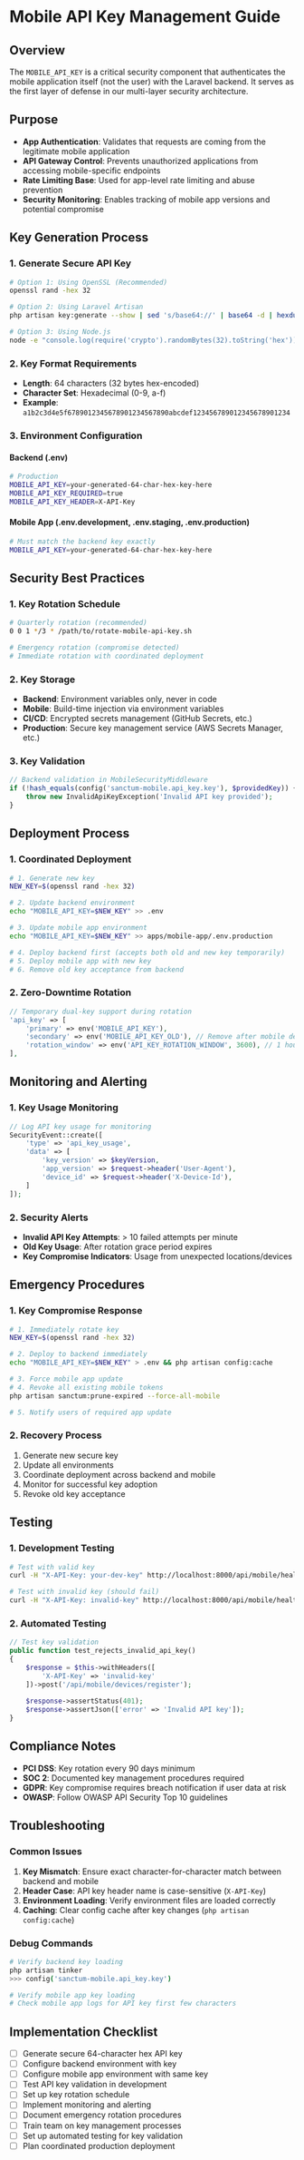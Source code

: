 # Mobile API Key Management Guide

## Overview

The `MOBILE_API_KEY` is a critical security component that authenticates the mobile application itself (not the user) with the Laravel backend. It serves as the first layer of defense in our multi-layer security architecture.

## Purpose

- **App Authentication**: Validates that requests are coming from the legitimate mobile application
- **API Gateway Control**: Prevents unauthorized applications from accessing mobile-specific endpoints
- **Rate Limiting Base**: Used for app-level rate limiting and abuse prevention
- **Security Monitoring**: Enables tracking of mobile app versions and potential compromise

## Key Generation Process

### 1. Generate Secure API Key

```bash
# Option 1: Using OpenSSL (Recommended)
openssl rand -hex 32

# Option 2: Using Laravel Artisan
php artisan key:generate --show | sed 's/base64://' | base64 -d | hexdump -v -e '/1 "%02x"'

# Option 3: Using Node.js
node -e "console.log(require('crypto').randomBytes(32).toString('hex'))"
```

### 2. Key Format Requirements

- **Length**: 64 characters (32 bytes hex-encoded)
- **Character Set**: Hexadecimal (0-9, a-f)
- **Example**: `a1b2c3d4e5f6789012345678901234567890abcdef123456789012345678901234`

### 3. Environment Configuration

#### Backend (.env)
```bash
# Production
MOBILE_API_KEY=your-generated-64-char-hex-key-here
MOBILE_API_KEY_REQUIRED=true
MOBILE_API_KEY_HEADER=X-API-Key
```

#### Mobile App (.env.development, .env.staging, .env.production)
```bash
# Must match the backend key exactly
MOBILE_API_KEY=your-generated-64-char-hex-key-here
```

## Security Best Practices

### 1. Key Rotation Schedule

```bash
# Quarterly rotation (recommended)
0 0 1 */3 * /path/to/rotate-mobile-api-key.sh

# Emergency rotation (compromise detected)
# Immediate rotation with coordinated deployment
```

### 2. Key Storage

- **Backend**: Environment variables only, never in code
- **Mobile**: Build-time injection via environment variables
- **CI/CD**: Encrypted secrets management (GitHub Secrets, etc.)
- **Production**: Secure key management service (AWS Secrets Manager, etc.)

### 3. Key Validation

```php
// Backend validation in MobileSecurityMiddleware
if (!hash_equals(config('sanctum-mobile.api_key.key'), $providedKey)) {
    throw new InvalidApiKeyException('Invalid API key provided');
}
```

## Deployment Process

### 1. Coordinated Deployment

```bash
# 1. Generate new key
NEW_KEY=$(openssl rand -hex 32)

# 2. Update backend environment
echo "MOBILE_API_KEY=$NEW_KEY" >> .env

# 3. Update mobile app environment
echo "MOBILE_API_KEY=$NEW_KEY" >> apps/mobile-app/.env.production

# 4. Deploy backend first (accepts both old and new key temporarily)
# 5. Deploy mobile app with new key
# 6. Remove old key acceptance from backend
```

### 2. Zero-Downtime Rotation

```php
// Temporary dual-key support during rotation
'api_key' => [
    'primary' => env('MOBILE_API_KEY'),
    'secondary' => env('MOBILE_API_KEY_OLD'), // Remove after mobile deployment
    'rotation_window' => env('API_KEY_ROTATION_WINDOW', 3600), // 1 hour
],
```

## Monitoring and Alerting

### 1. Key Usage Monitoring

```php
// Log API key usage for monitoring
SecurityEvent::create([
    'type' => 'api_key_usage',
    'data' => [
        'key_version' => $keyVersion,
        'app_version' => $request->header('User-Agent'),
        'device_id' => $request->header('X-Device-Id'),
    ]
]);
```

### 2. Security Alerts

- **Invalid API Key Attempts**: > 10 failed attempts per minute
- **Old Key Usage**: After rotation grace period expires
- **Key Compromise Indicators**: Usage from unexpected locations/devices

## Emergency Procedures

### 1. Key Compromise Response

```bash
# 1. Immediately rotate key
NEW_KEY=$(openssl rand -hex 32)

# 2. Deploy to backend immediately
echo "MOBILE_API_KEY=$NEW_KEY" > .env && php artisan config:cache

# 3. Force mobile app update
# 4. Revoke all existing mobile tokens
php artisan sanctum:prune-expired --force-all-mobile

# 5. Notify users of required app update
```

### 2. Recovery Process

1. Generate new secure key
2. Update all environments
3. Coordinate deployment across backend and mobile
4. Monitor for successful key adoption
5. Revoke old key acceptance

## Testing

### 1. Development Testing

```bash
# Test with valid key
curl -H "X-API-Key: your-dev-key" http://localhost:8000/api/mobile/health

# Test with invalid key (should fail)
curl -H "X-API-Key: invalid-key" http://localhost:8000/api/mobile/health
```

### 2. Automated Testing

```php
// Test key validation
public function test_rejects_invalid_api_key()
{
    $response = $this->withHeaders([
        'X-API-Key' => 'invalid-key'
    ])->post('/api/mobile/devices/register');
    
    $response->assertStatus(401);
    $response->assertJson(['error' => 'Invalid API key']);
}
```

## Compliance Notes

- **PCI DSS**: Key rotation every 90 days minimum
- **SOC 2**: Documented key management procedures required
- **GDPR**: Key compromise requires breach notification if user data at risk
- **OWASP**: Follow OWASP API Security Top 10 guidelines

## Troubleshooting

### Common Issues

1. **Key Mismatch**: Ensure exact character-for-character match between backend and mobile
2. **Header Case**: API key header name is case-sensitive (`X-API-Key`)
3. **Environment Loading**: Verify environment files are loaded correctly
4. **Caching**: Clear config cache after key changes (`php artisan config:cache`)

### Debug Commands

```bash
# Verify backend key loading
php artisan tinker
>>> config('sanctum-mobile.api_key.key')

# Verify mobile app key loading
# Check mobile app logs for API key first few characters
```

## Implementation Checklist

- [ ] Generate secure 64-character hex API key
- [ ] Configure backend environment with key
- [ ] Configure mobile app environment with same key
- [ ] Test API key validation in development
- [ ] Set up key rotation schedule
- [ ] Implement monitoring and alerting
- [ ] Document emergency rotation procedures
- [ ] Train team on key management processes
- [ ] Set up automated testing for key validation
- [ ] Plan coordinated production deployment